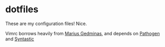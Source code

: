 dotfiles
========

These are my configuration files! Nice.

Vimrc borrows heavily from [Marius Gedminas](https://gedmin.as/),
and depends on [Pathogen](https://github.com/tpope/vim-pathogen) and [Syntastic](https://github.com/scrooloose/syntastic)

